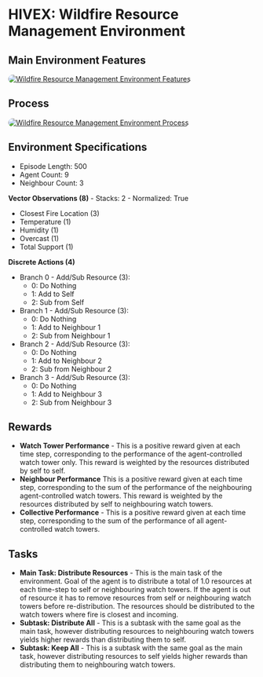 # HIVEX: Wildfire Resource Management Environment

## Main Environment Features

<a href="url"><img src="[ANONYMIZED]" width="auto" style="border-radius:10px" alt="Wildfire Resource Management Environment Features"></a>

## Process

<a href="url"><img src="[ANONYMIZED]" width="auto" style="border-radius:10px" alt="Wildfire Resource Management Environment Process"></a>

## Environment Specifications

- Episode Length: 500
- Agent Count: 9
- Neighbour Count: 3

**Vector Observations (8)** - Stacks: 2 - Normalized: True

- Closest Fire Location (3)
- Temperature (1)
- Humidity (1)
- Overcast (1)
- Total Support (1)

**Discrete Actions (4)**

- Branch 0 - Add/Sub Resource (3):
  - 0: Do Nothing
  - 1: Add to Self
  - 2: Sub from Self
- Branch 1 - Add/Sub Resource (3):
  - 0: Do Nothing
  - 1: Add to Neighbour 1
  - 2: Sub from Neighbour 1
- Branch 2 - Add/Sub Resource (3):
  - 0: Do Nothing
  - 1: Add to Neighbour 2
  - 2: Sub from Neighbour 2
- Branch 3 - Add/Sub Resource (3):
  - 0: Do Nothing
  - 1: Add to Neighbour 3
  - 2: Sub from Neighbour 3

## Rewards

- **Watch Tower Performance** - This is a positive reward given at each time step, corresponding to the performance of the agent-controlled watch tower only. This reward is weighted by the resources distributed by self to self.
- **Neighbour Performance** This is a positive reward given at each time step, corresponding to the sum of the performance of the neighbouring agent-controlled watch towers. This reward is weighted by the resources distributed by self to neighbouring watch towers.
- **Collective Performance** - This is a positive reward given at each time step, corresponding to the sum of the performance of all agent-controlled watch towers.

## Tasks

- **Main Task: Distribute Resources** - This is the main task of the environment. Goal of the agent is to distribute a total of 1.0 resources at each time-step to self or neighbouring watch towers. If the agent is out of resource it has to remove resources from self or neighbouring watch towers before re-distribution. The resources should be distributed to the watch towers where fire is closest and incoming.
- **Subtask: Distribute All** - This is a subtask with the same goal as the main task, however distributing resources to neighbouring watch towers yields higher rewards than distributing them to self.
- **Subtask: Keep All** - This is a subtask with the same goal as the main task, however distributing resources to self yields higher rewards than distributing them to neighbouring watch towers.
